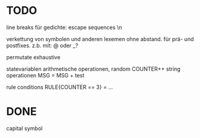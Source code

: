 #  TODO

line breaks für gedichte:
escape sequences \n

verkettung von symbolen und anderen lexemen ohne abstand. für prä- und postfixes.
z.b. mit: @ oder _?

permutate
exhaustive

statevariablen
arithmetische operationen, random
COUNTER++
string operationen
MSG = MSG + test

rule conditions
RULE{COUNTER == 3} = ...


# DONE

capital symbol

